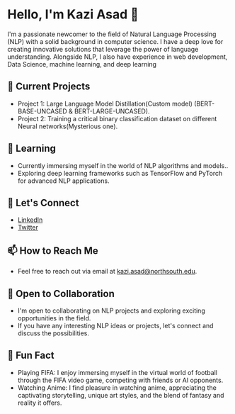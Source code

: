 # Hello, I'm Kazi Asad 👋

I'm a passionate newcomer to the field of Natural Language Processing (NLP) with a solid background in computer science. I have a deep love for creating innovative solutions that leverage the power of language understanding. Alongside NLP, I also have experience in web development, Data Science, machine learning, and deep learning

## 🔭 Current Projects

- Project 1:  Large Language Model Distillation(Custom model) (BERT-BASE-UNCASED & BERT-LARGE-UNCASED).
- Project 2: Training a critical binary classification dataset on different Neural networks(Mysterious one). 

## 🌱 Learning

- Currently immersing myself in the world of NLP algorithms and models..
- Exploring deep learning frameworks such as TensorFlow and PyTorch for advanced NLP applications.

## 💬 Let's Connect

- [LinkedIn](https://www.linkedin.com/in/kaziasadcse/)
- [Twitter](https://twitter.com/ImKaziAsad)

## 📫 How to Reach Me

- Feel free to reach out via email at [kazi.asad@northsouth.edu](mailto:kazi.asad@northsouth.edu).

## 🤝 Open to Collaboration

- I'm open to collaborating on NLP projects and exploring exciting opportunities in the field.
- If you have any interesting NLP ideas or projects, let's connect and discuss the possibilities.

## 🌟 Fun Fact

- Playing FIFA: I enjoy immersing myself in the virtual world of football through the FIFA video game, competing with friends or AI opponents.
- Watching Anime: I find pleasure in watching anime, appreciating the captivating storytelling, unique art styles, and the blend of fantasy and reality it offers.

<!-- ![GitHub Contributions](https://github-readme-stats.vercel.app/api?username=donnowhattodo) -->


